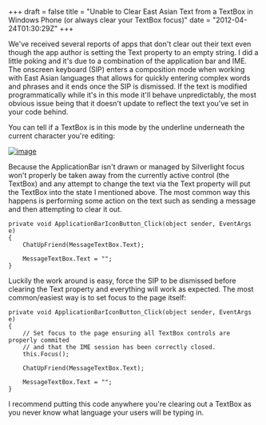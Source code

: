 +++
draft = false
title = "Unable to Clear East Asian Text from a TextBox in Windows Phone (or always clear your TextBox focus)"
date = "2012-04-24T01:30:29Z"
+++

We've received several reports of apps that don't clear out their text even though the app author is setting the Text property to an empty string. I did a little poking and it's due to a combination of the application bar and IME. The onscreen keyboard (SIP) enters a composition mode when working with East Asian languages that allows for quickly entering complex words and phrases and it ends once the SIP is dismissed. If the text is modified programmatically while it's in this mode it'll behave unpredictably, the most obvious issue being that it doesn't update to reflect the text you've set in your code behind.

You can tell if a TextBox is in this mode by the underline underneath the current character you're editing:

[![image](http://shawnoster.blog.s3.amazonaws.com/content/image_thumb_8.png "image")](http://shawnoster.blog.s3.amazonaws.com/content/image_8.png)

Because the ApplicationBar isn't drawn or managed by Silverlight focus won't properly be taken away from the currently active control (the TextBox) and any attempt to change the text via the Text property will put the TextBox into the state I mentioned above. The most common way this happens is performing some action on the text such as sending a message and then attempting to clear it out.

```
private void ApplicationBarIconButton_Click(object sender, EventArgs e)
{
    ChatUpFriend(MessageTextBox.Text);

    MessageTextBox.Text = "";
}
```

Luckily the work around is easy, force the SIP to be dismissed before clearing the Text property and everything will work as expected. The most common/easiest way is to set focus to the page itself:

```
private void ApplicationBarIconButton_Click(object sender, EventArgs e)
{
    // Set focus to the page ensuring all TextBox controls are properly commited
    // and that the IME session has been correctly closed.
    this.Focus();

    ChatUpFriend(MessageTextBox.Text);

    MessageTextBox.Text = "";
}
```

I recommend putting this code anywhere you're clearing out a TextBox as you never know what language your users will be typing in.
